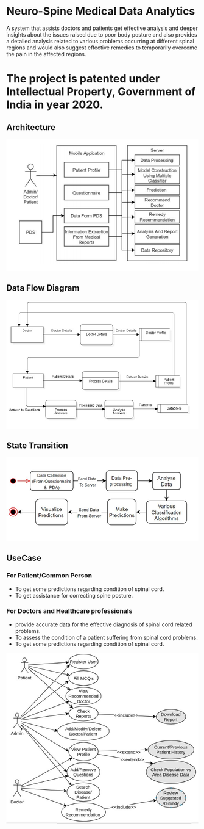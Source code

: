 # Neuro-Spine Medical Data Analytics
A system that assists doctors and patients get effective  analysis and deeper insights about the issues raised due to poor body posture and also provides a detailed analysis related to various problems occurring at different spinal regions and would also suggest effective remedies to temporarily overcome the pain in the affected regions. 


# The project is patented under Intellectual Property, Government of India in year 2020.

## Architecture

![Architecture](/Diagrams/Architecture.PNG)

## Data Flow Diagram 

![DFD](/Diagrams/DFD.jpeg)

## State Transition 

![StateTransition](/Diagrams/StateTransition.jpeg)

## UseCase

### For Patient/Common Person
* To get some predictions regarding condition of  spinal cord.
* To get assistance for correcting spine posture.

### For Doctors and Healthcare professionals
* provide accurate data for the effective diagnosis of spinal cord related problems.
* To assess the condition of a patient suffering from spinal cord problems.
* To get some predictions regarding condition of  spinal cord.


![UseCase](/Diagrams/UseCase.jpeg)

